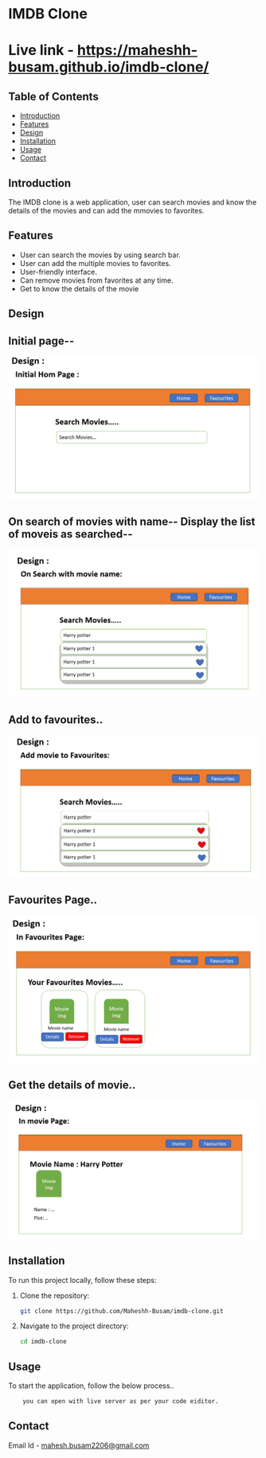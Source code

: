 # IMDB Clone

# Live link - https://maheshh-busam.github.io/imdb-clone/

## Table of Contents

- [Introduction](#introduction)
- [Features](#features)
- [Design](#design)
- [Installation](#installation)
- [Usage](#usage)
- [Contact](#contact)

## Introduction

The IMDB clone is a web application, user can search movies and know the details of the movies and can add the mmovies to favorites.

## Features

- User can search the movies by using search bar.
- User can add the multiple movies to favorites.
- User-friendly interface.
- Can remove movies from favorites at any time.
- Get to know the details of the movie

## Design

## Initial page--

![image](image.png)

## On search of movies with name-- Display the list of moveis as searched--

![image](image-1.png)

## Add to favourites..

![image](image-2.png)

## Favourites Page..

![image](image-3.png)

## Get the details of movie..

![image](image-4.png)

## Installation

To run this project locally, follow these steps:

1. Clone the repository:
   ```sh
   git clone https://github.com/Maheshh-Busam/imdb-clone.git
   ```
2. Navigate to the project directory:
   ```sh
   cd imdb-clone
   ```

## Usage

To start the application, follow the below process..

```sh
    you can open with live server as per your code eiditor.
```

## Contact

Email Id - mahesh.busam2206@gmail.com
